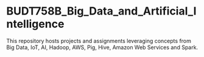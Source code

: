 # BUDT758B_Big_Data_and_Artificial_Intelligence
This repository hosts projects and assignments leveraging concepts from Big Data, IoT, AI, Hadoop, AWS, Pig, Hive, Amazon Web Services and Spark.
